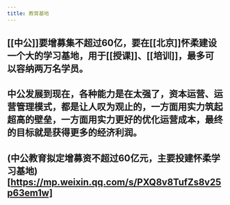 ```yaml
---
title: 教育基地
---
```


## [[中公]]要增募集不超过60亿，要在[[北京]]怀柔建设一个大的学习基地，用于[[授课]]、[[培训]]，最多可以容纳两万名学员。
## 中公发展到现在，各种能力是在太强了，资本运营、运营管理模式，都是让人叹为观止的，一方面用实力筑起超高的壁垒，一方面用实力更好的优化运营成本，最终的目标就是获得更多的经济利润。
## (中公教育拟定增募资不超过60亿元，主要投建怀柔学习基地)[https://mp.weixin.qq.com/s/PXQ8v8TufZs8v25p63em1w]
